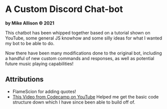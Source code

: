 # A Custom Discord Chat-bot
**by Mike Allison &copy; 2021**

This chatbot has been whipped together based on a tutorial shown on YouTube, some general JS knowhow and some silly ideas for what I wanted my bot to be able to do.

Now there have been many modifications done to the original bot, including a handful of new custom commands and responses, as well as potential future music playing capabilities!

## Attributions
- FlameScion for adding quotes!
- [This Video from Codecamp on YouTube](https://www.youtube.com/watch?v=8o25pRbXdFw) Helped me get the basic code structure down which I have since been able to build off of.